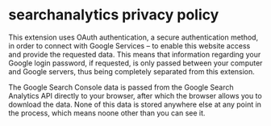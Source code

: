 # searchanalytics privacy policy
This extension uses OAuth authentication, a secure authentication method, in order to connect with Google Services – to enable this website access and provide the requested data. This means that information regarding your Google login password, if requested, is only passed between your computer and Google servers, thus being completely separated from this extension.

The Google Search Console data is passed from the Google Search Analytics API directly to your browser, after which the browser allows you to download the data. None of this data is stored anywhere else at any point in the process, which means noone other than you can see it.
